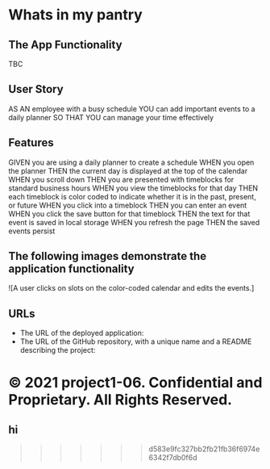 # Whats in my pantry

## The App Functionality

TBC

## User Story

AS AN employee with a busy schedule
YOU can add important events to a daily planner
SO THAT YOU can manage your time effectively

## Features

GIVEN you are using a daily planner to create a schedule
WHEN you open the planner
THEN the current day is displayed at the top of the calendar
WHEN you scroll down
THEN you are presented with timeblocks for standard business hours
WHEN you view the timeblocks for that day
THEN each timeblock is color coded to indicate whether it is in the past, present, or future
WHEN you click into a timeblock
THEN you can enter an event
WHEN you click the save button for that timeblock
THEN the text for that event is saved in local storage
WHEN you refresh the page
THEN the saved events persist

## The following images demonstrate the application functionality

![A user clicks on slots on the color-coded calendar and edits the events.]

## URLs

* The URL of the deployed application: 
* The URL of the GitHub repository, with a unique name and a README describing the project: 

© 2021 project1-06. Confidential and Proprietary. All Rights Reserved.
=======
## hi
>>>>>>> d583e9fc327bb2fb21fb36f6974e6342f7db0f6d
